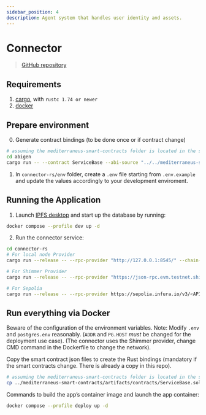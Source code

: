 ```yaml
---
sidebar_position: 4
description: Agent system that handles user identity and assets.
---
```


# Connector

> [GitHub repository](https://github.com/Cybersecurity-LINKS/mediterraneus-connector-rs)

## Requirements
1. [cargo](https://www.rust-lang.org/learn/get-started), with `rustc 1.74 or newer`
2. [docker](https://docs.docker.com/get-docker/)

## Prepare environment

0. Generate contract bindings (to be done once or if contract change)
```bash
# assuming the mediterraneus-smart-contracts folder is located in the same root folder of mediterraneus-connector-rs
cd abigen
cargo run -- --contract ServiceBase --abi-source "../../mediterraneus-smart-contracts/artifacts/contracts/ServiceBase.sol/ServiceBase.json"
```
1. In `connector-rs/env` folder, create a `.env` file starting from `.env.example` and update the values accordingly to your development enviroment. 

## Running the Application

1. Launch [IPFS desktop](https://docs.ipfs.tech/install/ipfs-desktop/) and start up the database by running:
```bash 
docker compose --profile dev up -d
```
2. Run the connector service:
```bash 
cd connector-rs
# For local node Provider
cargo run --release -- --rpc-provider "http://127.0.0.1:8545/" --chain-id 31337

# For Shimmer Provider
cargo run --release -- --rpc-provider "https://json-rpc.evm.testnet.shimmer.network" --chain-id 1073

# For Sepolia 
cargo run --release -- --rpc-provider https://sepolia.infura.io/v3/<API_KEY> --chain-id 11155111
```

## Run everything via Docker

Beware of the configuration of the environment variables. Note: Modify `.env` and `postgres.env` reasonably. (`ADDR` and `PG.HOST` *must* be changed for the deployment use case).
(The connector uses the Shimmer provider, change CMD command in the Dockerfile to change the network).

Copy the smart contract json files to create the Rust bindings (mandatory if the smart contracts change. There is already a copy in this repo). 

```bash
# assuming the mediterraneus-smart-contracts folder is located in the same root folder of mediterraneus-connector-rs
cp ../mediterraneus-smart-contracts/artifacts/contracts/ServiceBase.sol/ServiceBase.json ./smart-contracts
```

Commands to build the app’s container image and launch the app container:
```bash
docker compose --profile deploy up -d
```